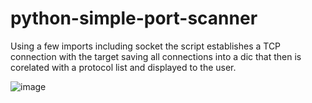 # python-simple-port-scanner
Using a few imports including socket the script establishes a TCP connection with the target saving all connections into a dic that then is corelated with a protocol list and displayed to the user.

![image](https://user-images.githubusercontent.com/90014630/175179778-caadbe13-c3a9-4dbf-a363-e999925836b7.png)

